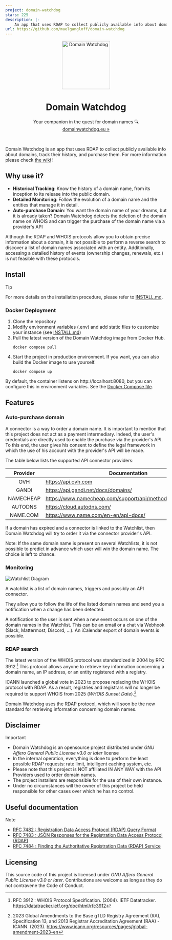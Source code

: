 ```yaml
---
project: domain-watchdog
stars: 225
description: |-
    An app that uses RDAP to collect publicly available info about domains, track their history, and purchase them
url: https://github.com/maelgangloff/domain-watchdog
---
```


<p align="center"><img src="https://github.com/user-attachments/assets/942ddfd0-2c76-4b00-bd9f-727cfddc0103" alt="Domain Watchdog" width="150" height="150" /></p>
<h1 align="center"><b>Domain Watchdog</b></h1>
<p align="center">Your companion in the quest for domain names 🔍 <br/><a href="https://domainwatchdog.eu">domainwatchdog.eu »</a></p>
<br/>

Domain Watchdog is an app that uses RDAP to collect publicly available info about domains, track their history, and purchase them.
For more information please check [the wiki](https://github.com/maelgangloff/domain-watchdog/wiki) !

## Why use it?

- **Historical Tracking**: Know the history of a domain name, from its inception to its release into the public domain.
- **Detailed Monitoring**: Follow the evolution of a domain name and the entities that manage it in detail.
- **Auto-purchase Domain**: You want the domain name of your dreams, but it is already taken? Domain Watchdog detects
  the deletion of the domain name on WHOIS and can trigger the purchase of the domain name via a provider's API

Although the RDAP and WHOIS protocols allow you to obtain precise information about a domain, it is not possible to
perform a reverse search to discover a list of domain names associated with an entity. Additionally, accessing a
detailed history of events (ownership changes, renewals, etc.) is not feasible with these protocols.

## Install

> [!TIP]
> For more details on the installation procedure, please refer to [INSTALL.md](/INSTALL.md).

### Docker Deployment

1. Clone the repository
2. Modify environment variables (.env) and add static files to customize your instance (see [INSTALL.md](/INSTALL.md))
3. Pull the latest version of the Domain Watchdog image from Docker Hub.
    ```shell
    docker compose pull
    ```
4. Start the project in production environment. If you want, you can also build the Docker image to use yourself.
    ```shell
    docker compose up
    ```

By default, the container listens on http://localhost:8080, but you can configure this in environment variables.
See the [Docker Compose file](./docker-compose.yml).

## Features

### Auto-purchase domain

A connector is a way to order a domain name. It is important to mention that this project does not act as a payment
intermediary.
Indeed, the user's credentials are directly used to enable the purchase via the provider's API. To this end, the user
gives his consent to define the legal framework in which the use of his account with the provider's API will be made.

The table below lists the supported API connector providers:

| Provider  | Documentation                                                 | Supported |
|:---------:|---------------------------------------------------------------|:---------:|
|    OVH    | https://api.ovh.com                                           |  **Yes**  |
|   GANDI   | https://api.gandi.net/docs/domains/                           |  **Yes**  |
| NAMECHEAP | https://www.namecheap.com/support/api/methods/domains/create/ |  **Yes**  |
|  AUTODNS  | https://cloud.autodns.com/                                    |  **Yes**  |
| NAME.COM  | https://www.name.com/en-en/api-docs/                          |  **Yes**  |

If a domain has expired and a connector is linked to the Watchlist, then Domain Watchdog will try to order it via the
connector provider's API.

Note: If the same domain name is present on several Watchlists, it is not possible to predict in advance which user will
win the domain name. The choice is left to chance.

### Monitoring

![Watchlist Diagram](https://github.com/user-attachments/assets/c3454572-3ac5-4b39-bc5e-6b7cf72fab92)


A watchlist is a list of domain names, triggers and possibly an API connector.

They allow you to follow the life of the listed domain names and send you a notification when a change has been
detected.

A notification to the user is sent when a new event occurs on one of the domain names in the Watchlist. This can be an
email or a chat via Webhook (Slack, Mattermost, Discord, ...). An iCalendar export of domain events is possible.

### RDAP search

The latest version of the WHOIS protocol was standardized in 2004 by RFC 3912.[^1] This protocol allows anyone to
retrieve key information concerning a domain name, an IP address, or an entity registered with a registry.

ICANN launched a global vote in 2023 to propose replacing the WHOIS protocol with RDAP. As a result, registries and
registrars will no longer be required to support WHOIS from 2025 (*WHOIS Sunset Date*).[^2]

Domain Watchdog uses the RDAP protocol, which will soon be the new standard for retrieving information concerning domain
names.

## Disclaimer

> [!IMPORTANT]
> * Domain Watchdog is an opensource project distributed under *GNU Affero General Public License v3.0 or later* license
> * In the internal operation, everything is done to perform the least possible RDAP requests: rate limit, intelligent
    caching system, etc.
> * Please note that this project is NOT affiliated IN ANY WAY with the API Providers used to order domain names.
> * The project installers are responsible for the use of their own instance.
> * Under no circumstances will the owner of this project be held responsible for other cases over which he has no control.

## Useful documentation

> [!NOTE]
> - [RFC 7482 : Registration Data Access Protocol (RDAP) Query Format](https://datatracker.ietf.org/doc/html/rfc7482)
> - [RFC 7483 : JSON Responses for the Registration Data Access Protocol (RDAP)](https://datatracker.ietf.org/doc/html/rfc7483)
> - [RFC 7484 : Finding the Authoritative Registration Data (RDAP) Service](https://datatracker.ietf.org/doc/html/rfc7484)

## Licensing

This source code of this project is licensed under *GNU Affero General Public License v3.0 or later*.
Contributions are welcome as long as they do not contravene the Code of Conduct.

[^1]: RFC 3912 : WHOIS Protocol Specification. (2004). IETF Datatracker. https://datatracker.ietf.org/doc/html/rfc3912
[^2]: 2023 Global Amendments to the Base gTLD Registry Agreement (RA), Specification 13, and 2013 Registrar
Accreditation Agreement (RAA) - ICANN. (2023). https://www.icann.org/resources/pages/global-amendment-2023-en

